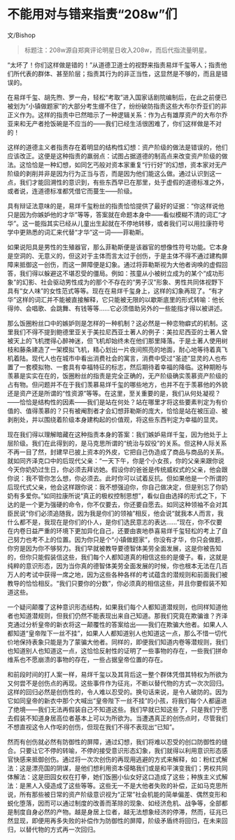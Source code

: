 # 不能用对与错来指责“208w”们

文/Bishop

>标题注：208w源自郑爽评论明星日收入208w，而后代指流量明星。

“太坏了！你们这样做是错的！”从道德卫道士的视野来指责易烊千玺等人；指责他们所代表的群体、甚至阶层；指责其行为的非正当性，这显然是不够的，而且是错误的。

在易烊千玺、胡先煦、罗一舟，轻松“考取”进入国家话剧院编制后，在此之前便已被划为“小镇做题家”的大部分考生绷不住了，纷纷破防指责这些大布尔乔亚们的非正义作为。这样的指责中已然暗示了一种逻辑关系：作为占有雄厚资产的大布尔乔亚来和无产者抢饭碗是不应当的——我们已经生活很困难了，你们这样做是不对的！

这样的道德主义者指责存在着明显的结构性幻想：资产阶级的做法是错误的，他们应该改正。这便是这种指责的羸弱点：试图占据道德的制高点来改变资产阶级的做法。这恰恰是一种幻想，如同乞丐般对资本家重复“行行好”的幻想，资本家对无产阶级的剥削并非是因为行为正当与否，而是因为他们能这么做。通过认识到这一点，我们才能回溯性的意识到，有些东西早已在那里，处于虚假的道德标准之外，或者说，连道德标准都凭借它而蔓生——阶级。

具有辩证法意味的是，易烊千玺粉丝的指责恰恰提供了最好的证据：“你这样说他只是因为你嫉妒他的才华”等等，答案就在命题本身中——看似模糊不清的词汇“才华”。这一能指其实已经从儿童出生起就在不停地转移，或者我们可以用拉康符号学中更熟悉的词汇来代替“才华”这一词——菲勒斯。

如果说阳具是男性的生殖器官，那么菲勒斯便是该器官的想像性符号功能。它本身是空洞的、无意义的，但这对于主体而言太过于创伤，于是主体不得不通过建构屏障来抵御这一创伤，而这一屏障便是幻象。通过将菲勒斯视为大他者询唤的虚假回答，我们得以躲避这不堪忍受的僵局。例如：孩童从小被树立成为的某个“成功形象”的幻影、社会驱动男性成为的那个不存在的“男子汉”形象、男性共同体视野下具有“女人味”的女性范式等等。现在在易烊千玺身上，这样的幻象再现了。“有才华”这样的词汇并不能被直接解释，它只能被无限的以歇斯底里的形式转喻：他长得帅、会唱歌、会跳舞、有钱等等……它必须借助另外的一些能指才得以被讲述。

那么饭圈粉丝口中的嫉妒则是怎样的一种机制？这必然是一种恋物癖式的机制。这里我们不得不提到鲍德里亚关于美拉尼西亚土著人的例子：美拉尼西亚的土著人曾被天上的飞机搅得心醉神迷，但飞机却始终未在他们那里降落。于是土著人使用树枝和藤条建造了一架模拟飞机，精心划出一片夜间照亮的地面，耐心地等待着真飞机着陆。现代人也在城市中看出消费社会的寓言，消费中受过“圣迹”显灵的人也布置了一套模拟物、一套具有幸福特征的标志，然后期待着幸福的降临。这种期盼与羡慕是实实在在的，饭圈粉丝的指责是完全正确的，无产阶级确实羡慕资产阶级的占有物。但问题并不在于我们羡慕易烊千玺的哪些地方，也并不在于羡慕他的外貌还是资产还是所谓的“性资源”等等。在这里，至关重要的是，我们从何处凝视？——恰恰是结构性的因素——我们是站在何处？站在哪里才将这些要素判定为有价值的、值得羡慕的？只有被阉割者才会幻想菲勒斯的庞大，恰恰是站在被压迫、被剥削处，并以围绕着阶级本身建构起的价值观，将这些东西判定为幸福的显灵。

现在我们得以理解暗藏在这种指责本身的答案：我们嫉妒易烊千玺，因为他处于上层阶级。我们在此得到的，是马克思所谓的“统治与奴役”的关系。但这种人际关系不再一目了然，封建早已披上资本的外皮，它把自己伪造成了商品与商品的关系。就如同齐泽克口中的后现代父亲：“一天下午，你是个小女孩，你的父亲来跟你说今天你奶奶过生日，你必须去拜访她。假设你的爸爸是传统威权式的父亲，他会跟你说：我不管你怎么想，你必须去。此时你可以试着反抗。但如果他是一个所谓的后现代式父亲，他会这样跟你说：我不想强迫你，你自己做决定，但是别忘了你奶奶有多爱你。”如同拉康所说“真正的极权控制思想”，看似自由选择的形式之下，下达的是一个更为强硬的命令，你不仅要去，你还要自愿去。如同这种领袖不会对其臣民说“你们必须追随我，因为我是你们的领袖”相反，他会说“就我本人而言，我什么都不是，我现在是你们的仆人，是你们选民意志的表达……”现在，你不仅要在内卷日益严重的环境下更加异化自己，还要由衷地恭喜易烊千玺轻松的考上了自己努力也考不上的位置。因为你只是个“小镇做题家”，你没有才华，你只会做题，你穷是因为你不够努力。我们早就被教导要德智体美劳全面发展，这是你被告知的，但你只能假装信这些，我们每个人都知道真的相信这些的是傻子。看，这就是纯粹的意识形态，因为当你真的德智体美劳全面发展的时候，你也根本无法在几百万人的考试中获得一席之地，因为这些各种各样的考试蕴含的潜规则和前面我们被教导的恰恰相反。“我们只要你的分数”，你必须真的相信这些，并且你要假装不知道这些。

一个疑问颠覆了这种意识形态结构，如果我们每个人都知道潜规则，也同样知道他者也知道潜规则，但我们仍然不能表现出来自己知道。那我们究竟在欺骗谁？齐泽克通过分析皇帝的新衣将这一颠覆性的答案给出——我们在欺骗大他者。如果人人都知道“皇帝陛下一丝不挂”，如果人人都知道别人也知道这一点，那么不惜一切代价地保持表象只能是为了蒙骗大他者。同样的，即便我们知道内卷等潜规则，我们也知道别人也知道这一点，这恰恰反射性的证明了一些事物的存在，一些我们拼命维系也不愿崩溃的事物的存在，一些占据皇帝位置的存在。

和前段时间的打人案一样，易烊千玺以及其背后这一整个群体凭借其特权为所欲为又何尝不是创伤点的再现。这些事件作为征兆，不断以替代物的方式一次次回归。这样的回归必然是创伤性的，令人难以忍受的。换句话来说，是令人破防的。因为它如同皇帝的新衣中那个大喊出“皇帝陛下一丝不挂”的小孩，将我们每个人都逼进了绝境——我们无法再假装自己不知道这些。我们早就已知这些了，只是我们宁愿去假装不知道身居高位者基本上可以为所欲为。当遭遇真正的创伤点时，尽管我们不想直视这令人作呕的创伤，但现在我们不得不表现出“已知”。

然而有创伤就必然有防御性的屏障，通过幻想，我们将难以忍受的创口防御性的缝合。只要让它不停的转喻，不停的接受意识形态幻象，我们就得以利用意识形态感官快感来抵御创伤。通过将一次次创伤的再现用逃避的方式来解释，如：粉红式解法：这是漂亮国的阴谋，是他们想利用资本侵略我们或是和平演变我们；男权共同体解法：这是田园女权在打拳，她们饭圈小仙女好这口造成了这些；种族主义式解法：是黑人入侵造成了这些等等。这些无一不是大他者失败的补偿，正如马克思所说，所有那些被日常的资产阶级意识视为“正常”社会机能的简单偏差、偶然变形和蜕化堕落，因而可以通过制度的改善而革除的现象、如经济危机、战争等，全部都是制度自身必然的产物。越是身居上位者，越无法想象经济的停滞，然而，征兆已然显现，即便用再多失败的补偿作为防御性的屏障，阶级矛盾终将回归，在未来回归，以替代物的方式再一次回归。
